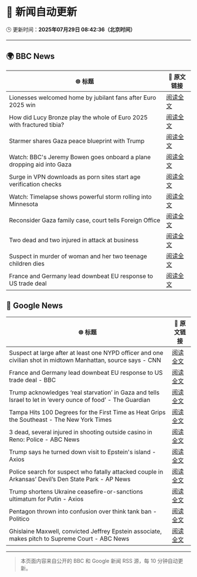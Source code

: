 # 🧠 新闻自动更新

🕒 更新时间：**2025年07月29日 08:42:36（北京时间）**

---

## 🌍 BBC News

| 🌐 标题 | 🔗 原文链接 |
|--------|-------------|
| Lionesses welcomed home by jubilant fans after Euro 2025 win | [阅读全文](https://www.bbc.com/news/articles/c4gz5pzddgyo?at_medium=RSS&at_campaign=rss) |
| How did Lucy Bronze play the whole of Euro 2025 with fractured tibia? | [阅读全文](https://www.bbc.com/sport/football/articles/c4g0q0jw9v6o?at_medium=RSS&at_campaign=rss) |
| Starmer shares Gaza peace blueprint with Trump | [阅读全文](https://www.bbc.com/news/articles/cly6zgyy0wjo?at_medium=RSS&at_campaign=rss) |
| Watch: BBC's Jeremy Bowen goes onboard a plane dropping aid into Gaza | [阅读全文](https://www.bbc.com/news/videos/clyj4gnzxgno?at_medium=RSS&at_campaign=rss) |
| Surge in VPN downloads as porn sites start age verification checks | [阅读全文](https://www.bbc.com/news/articles/cn72ydj70g5o?at_medium=RSS&at_campaign=rss) |
| Watch: Timelapse shows powerful storm rolling into Minnesota | [阅读全文](https://www.bbc.com/news/videos/cy984gpw953o?at_medium=RSS&at_campaign=rss) |
| Reconsider Gaza family case, court tells Foreign Office | [阅读全文](https://www.bbc.com/news/articles/c4g0qeedgzwo?at_medium=RSS&at_campaign=rss) |
| Two dead and two injured in attack at business | [阅读全文](https://www.bbc.com/news/articles/c39dlwdev08o?at_medium=RSS&at_campaign=rss) |
| Suspect in murder of woman and her two teenage children dies | [阅读全文](https://www.bbc.com/news/articles/cgqn8jv75klo?at_medium=RSS&at_campaign=rss) |
| France and Germany lead downbeat EU response to US trade deal | [阅读全文](https://www.bbc.com/news/articles/c3ez97zv5y5o?at_medium=RSS&at_campaign=rss) |

## 📰 Google News

| 🌐 标题 | 🔗 原文链接 |
|--------|-------------|
| Suspect at large after at least one NYPD officer and one civilian shot in midtown Manhattan, source says - CNN | [阅读全文](https://news.google.com/rss/articles/CBMid0FVX3lxTE9JQ1d1eTJDLWlLdlZWQnVCRkFVbVlNbmllY1JoaWdTei1TejNQQkVFLW9mM3ROT1NJTHJ0U3VQaWgtdmhETlpvcmlFdU5XdXk4QTh1V0dUSjhsUTdrc1p2em5qYlJFel9oenU2b3JWT2JDVjV1ZDlB0gF3QVVfeXFMTjJtbEFVUnhjcVRUNW1uRllYQU9VMmhXQnp0d1R0WFl1UlJCSUNobUc2TnVTOFE2SHNnalVpaDd1bUJRSzI3aE5pdXN2TGZJNm43NjBsTm9CbGp1cnhhTnpZU3I4bDB4dXJiRnVUY0xFd25Ha0FnNE0?oc=5) |
| France and Germany lead downbeat EU response to US trade deal - BBC | [阅读全文](https://news.google.com/rss/articles/CBMiWkFVX3lxTE8tSl90TFFIMWlDbkpOWENzQnJRN1RJNTA5SlFWV0d4elZYeVN3Zm5SbDBnZUdKWHRCS1lhbm5sWjk3ZGg5RVVITExXQ1FvY0I0NGdOWVJyWmJaUdIBX0FVX3lxTE9fSnFxMl8tdF9yaGdLLURBX2ZubUFQYWx3Vmw1OHZCbEdka21haEk5WXAwOEdsMUJ2SFZqZXpNaHppY1Myc1VIVWNHU2h1dmEzWlpwVDN2WVBhcXlMUnY0?oc=5) |
| Trump acknowledges ‘real starvation’ in Gaza and tells Israel to let in ‘every ounce of food’ - The Guardian | [阅读全文](https://news.google.com/rss/articles/CBMi0wFBVV95cUxPZFp1SVdoYXpsOHFuOUlReDljdUlRbUIwajdYcDF5aGZTdjNSalhQQ0p1MXRoMGJma2hSeTJVYk1JMEFVQkxBZ3RZSHA4XzdmckpoMW4wMFlQT2ZJWVF6QmU2eTd5cXJkVHl2S3NDTWhoZjlOUTY4a0FBdkF1ei13ZTBXQ1lGQTVEVEVJSlJSbzZvdE04ZUZyMDA1YVNvTVYxM2NwTXNRZHh0V1ZaNXZ1X2hYaFc0V3lOVDk0dFFSSTYtUmFSN3oxa2VKeFM3YU92VkpF?oc=5) |
| Tampa Hits 100 Degrees for the First Time as Heat Grips the Southeast - The New York Times | [阅读全文](https://news.google.com/rss/articles/CBMimgFBVV95cUxQSm01TGZIWXdJQjJjN3F2RFBTVk5RbTNpazVfM29IS1A3TWpEaVhSbVA3dk9OVGU0U2ZtQ2daUVNneGh4RU1ESER0akVsdnJqS1VYSVJSYlVvaHRtZW5EY2RUYUdKbFZUOEhONEt0NlF6enVqUjNJYXBOTXZ0M2VQWnVyMmtoUk5nRmVfbDJmSmZ2b1dPNzl1UmVn?oc=5) |
| 3 dead, several injured in shooting outside casino in Reno: Police - ABC News | [阅读全文](https://news.google.com/rss/articles/CBMigwFBVV95cUxNWFNrUzFjcE54akF2X09YaFVRNkg1V2FVWEZ3QXA2VzVmR3QtcksySDdMQ0lLeUxLTTVHZEpNbERfeG9BR21fZmxJUk9sMWwxQzVkWnFpQlE0Ry1lUG42ZVd3Mk0tNlhXM2YweTgtMzJtTVpNLVB3eVBBTGxsV1JqRGhPVdIBiAFBVV95cUxOUDVRQ2R5TklHNXY5UF9qRVpuUXRid05mel9sdzhPRUkzZ0tZVWJmOXM3aG1EeFM1SHh5QndoTTl3eHN6WjdVOWhIZlNtZjVpZUs5YmhkdDNhcVRrVHpQOGliOWxHR2wzLVVzc00wT3FJR2NOcmtPNHU3UFJHRXJoYlF1YkhPVENF?oc=5) |
| Trump says he turned down visit to Epstein's island - Axios | [阅读全文](https://news.google.com/rss/articles/CBMidkFVX3lxTFA3V3Q3UURabXhyeVVvX2NMdzFnM3R4Q0FnN3NrSlNhMVNScWh0WUJsZzVQazRFemlEZVpHMDNNY1JVYVVQYTRmYUN6UkVrbjRQY21QVGRoOFlVOFZ6YXVKZDh2c0pIel9vYlF6V1ZfaXNTSVM0OFE?oc=5) |
| Police search for suspect who fatally attacked couple in Arkansas’ Devil’s Den State Park - AP News | [阅读全文](https://news.google.com/rss/articles/CBMioAFBVV95cUxNWmxMMmRrY202SVFTSzczTnpzaUpJbm54TWNfMEdvZ2piM2JjbmUwTVF6NTNrN3FBMGZmcGJKX1R0Y2c0Y29WSlBJZUxFc1pfTGQza1ZJWldGdzBlS2hHUV9zTVVUNGtDb01rM3FpbXVaaWVoQ21QWEo2NGhIVHRPdDVpMEg4bk9SRmpCU1pzVmFuMmdlbnVhLURVeDV0Tll6?oc=5) |
| Trump shortens Ukraine ceasefire-or-sanctions ultimatum for Putin - Axios | [阅读全文](https://news.google.com/rss/articles/CBMinwFBVV95cUxPMEptLU80MDhyNjh6Q2dmV0FvcGI1c0V1c2hCZ1lRd1BoNE5FSDR2LV9LeXFqOFJzR05sTVlSeWtsRkl5VUJNMWpDM2JoTUIxVmtXNkRXY3dyOWlhc2FTVlF6ajV3bkotOFpvMmZDMF9XYmFIeGFKMjU4Y18yaVNpZDRjcUNKQjdBeDg5b3lwNGFqQzhicUVSMFJ3bTR2SzQ?oc=5) |
| Pentagon thrown into confusion over think tank ban - Politico | [阅读全文](https://news.google.com/rss/articles/CBMilwFBVV95cUxNZno2SER2aXVyVEc0YW9uenNTQ2NJQlYwQ0pqbVVtd2p6TEZUWS1HUHFTdmhMOUR0ZFF0ek4zNlNqZmlkY0tuY1FLcVd3cmd1Z2VmSXh4bTlKWXJnMG5PNkNYSm1kRVB3Tm5aOWE3WlJTZkYtVkpxQUprSjViMzBpNXZXOVRwcEsyZ0FxMlNNUDFGQl81enNr?oc=5) |
| Ghislaine Maxwell, convicted Jeffrey Epstein associate, makes pitch to Supreme Court - ABC News | [阅读全文](https://news.google.com/rss/articles/CBMimgFBVV95cUxQX0t3Szd4Q2hfbk9sX2ROLVRqaHVoeklMYzA1UmtoNFFEOVNMUnI3Mm5kU3RFUjRKRGRjcmdZbGhDSkZpRmZlVzd2cDZhaDVua1RPRDBsV1BGdDRwdGZMMXhUbExmb3NNTmZWUWlZUXB0MlZmVk4yd0JSd1RYRjUwdlVubVZLUDdDdWd5dEVBVXRkQU5Cb2xLbTBB0gGfAUFVX3lxTE1SX2RJQmkyVVNKczNXR0ZZVUc2NHZrWG16Rkk0N2xmcHl3aUdyQzhkRG16QkpuNlJkUi15RVE3cE1tTXZyN0czVm9RZGNWWnY5MWFjVmJBdnlGX3A3eVVMcEZGYmZwa1p3V3dqVGJrT3lDTV85VThTNnBIQ2FzTjdEbzNjcTFBQ0ppZkpBdHBRUXFmODlBX1Z1cTUwb2VTMA?oc=5) |

---
> 本页面内容来自公开的 BBC 和 Google 新闻 RSS 源，每 10 分钟自动更新。
